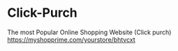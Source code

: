 # Click-Purch
The most Popular Online Shopping Website (Click purch)
https://myshopprime.com/yourstore/bhtvcxt
